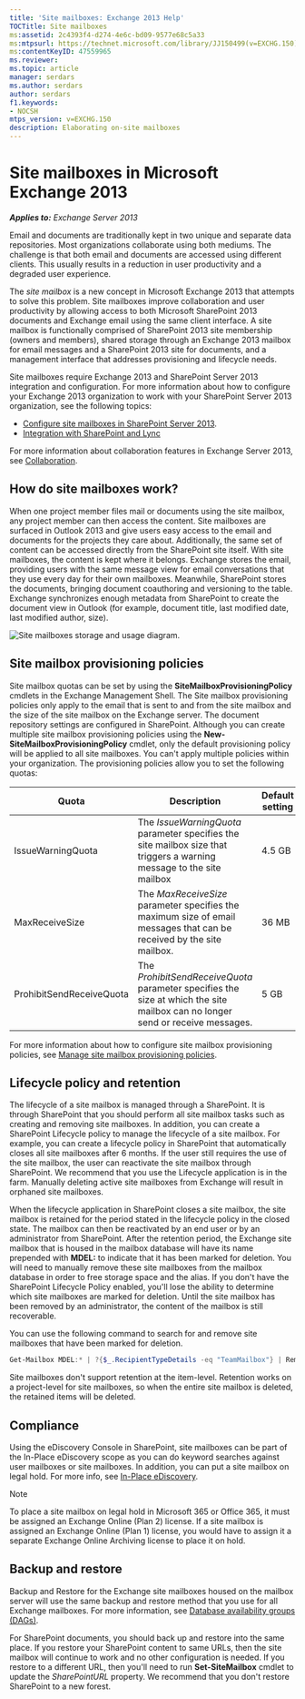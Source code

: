 ```yaml
---
title: 'Site mailboxes: Exchange 2013 Help'
TOCTitle: Site mailboxes
ms:assetid: 2c4393f4-d274-4e6c-bd09-9577e68c5a33
ms:mtpsurl: https://technet.microsoft.com/library/JJ150499(v=EXCHG.150)
ms:contentKeyID: 47559965
ms.reviewer: 
ms.topic: article
manager: serdars
ms.author: serdars
author: serdars
f1.keywords:
- NOCSH
mtps_version: v=EXCHG.150
description: Elaborating on-site mailboxes
---
```


# Site mailboxes in Microsoft Exchange 2013

_**Applies to:** Exchange Server 2013_

Email and documents are traditionally kept in two unique and separate data repositories. Most organizations collaborate using both mediums. The challenge is that both email and documents are accessed using different clients. This usually results in a reduction in user productivity and a degraded user experience.

The _site mailbox_ is a new concept in Microsoft Exchange 2013 that attempts to solve this problem. Site mailboxes improve collaboration and user productivity by allowing access to both Microsoft SharePoint 2013 documents and Exchange email using the same client interface. A site mailbox is functionally comprised of SharePoint 2013 site membership (owners and members), shared storage through an Exchange 2013 mailbox for email messages and a SharePoint 2013 site for documents, and a management interface that addresses provisioning and lifecycle needs.

Site mailboxes require Exchange 2013 and SharePoint Server 2013 integration and configuration. For more information about how to configure your Exchange 2013 organization to work with your SharePoint Server 2013 organization, see the following topics:

- [Configure site mailboxes in SharePoint Server 2013](/SharePoint/administration/configure-site-mailboxes-in-sharepoint).
- [Integration with SharePoint and Lync](integration-with-sharepoint-and-lync-exchange-2013-help.md)

For more information about collaboration features in Exchange Server 2013, see [Collaboration](collaboration-exchange-2013-help.md).

## How do site mailboxes work?

When one project member files mail or documents using the site mailbox, any project member can then access the content. Site mailboxes are surfaced in Outlook 2013 and give users easy access to the email and documents for the projects they care about. Additionally, the same set of content can be accessed directly from the SharePoint site itself. With site mailboxes, the content is kept where it belongs. Exchange stores the email, providing users with the same message view for email conversations that they use every day for their own mailboxes. Meanwhile, SharePoint stores the documents, bringing document coauthoring and versioning to the table. Exchange synchronizes enough metadata from SharePoint to create the document view in Outlook (for example, document title, last modified date, last modified author, size).

![Site mailboxes storage and usage diagram.](images/JJ150499.b98be571-d2e0-4ebd-9fe2-440a14e91e35(EXCHG.150).gif "Site mailboxes storage and usage diagram")

## Site mailbox provisioning policies

Site mailbox quotas can be set by using the **SiteMailboxProvisioningPolicy** cmdlets in the Exchange Management Shell. The Site mailbox provisioning policies only apply to the email that is sent to and from the site mailbox and the size of the site mailbox on the Exchange server. The document repository settings are configured in SharePoint. Although you can create multiple site mailbox provisioning policies using the **New-SiteMailboxProvisioningPolicy** cmdlet, only the default provisioning policy will be applied to all site mailboxes. You can't apply multiple policies within your organization. The provisioning policies allow you to set the following quotas:

|Quota|Description|Default setting|
|---|---|---|
|IssueWarningQuota|The _IssueWarningQuota_ parameter specifies the site mailbox size that triggers a warning message to the site mailbox|4.5 GB|
|MaxReceiveSize|The _MaxReceiveSize_ parameter specifies the maximum size of email messages that can be received by the site mailbox.|36 MB|
|ProhibitSendReceiveQuota|The _ProhibitSendReceiveQuota_ parameter specifies the size at which the site mailbox can no longer send or receive messages.|5 GB|

For more information about how to configure site mailbox provisioning policies, see [Manage site mailbox provisioning policies](manage-site-mailbox-provisioning-policies-exchange-2013-help.md).

## Lifecycle policy and retention

The lifecycle of a site mailbox is managed through a SharePoint. It is through SharePoint that you should perform all site mailbox tasks such as creating and removing site mailboxes. In addition, you can create a SharePoint Lifecycle policy to manage the lifecycle of a site mailbox. For example, you can create a lifecycle policy in SharePoint that automatically closes all site mailboxes after 6 months. If the user still requires the use of the site mailbox, the user can reactivate the site mailbox through SharePoint. We recommend that you use the Lifecycle application is in the farm. Manually deleting active site mailboxes from Exchange will result in orphaned site mailboxes.

When the lifecycle application in SharePoint closes a site mailbox, the site mailbox is retained for the period stated in the lifecycle policy in the closed state. The mailbox can then be reactivated by an end user or by an administrator from SharePoint. After the retention period, the Exchange site mailbox that is housed in the mailbox database will have its name prepended with **MDEL:** to indicate that it has been marked for deletion. You will need to manually remove these site mailboxes from the mailbox database in order to free storage space and the alias. If you don't have the SharePoint Lifecycle Policy enabled, you'll lose the ability to determine which site mailboxes are marked for deletion. Until the site mailbox has been removed by an administrator, the content of the mailbox is still recoverable.

You can use the following command to search for and remove site mailboxes that have been marked for deletion.

```powershell
Get-Mailbox MDEL:* | ?{$_.RecipientTypeDetails -eq "TeamMailbox"} | Remove-Mailbox -Confirm:$false
```

Site mailboxes don't support retention at the item-level. Retention works on a project-level for site mailboxes, so when the entire site mailbox is deleted, the retained items will be deleted.

## Compliance

Using the eDiscovery Console in SharePoint, site mailboxes can be part of the In-Place eDiscovery scope as you can do keyword searches against user mailboxes or site mailboxes. In addition, you can put a site mailbox on legal hold. For more info, see [In-Place eDiscovery](../ExchangeOnline/security-and-compliance/in-place-ediscovery/in-place-ediscovery.md).

> [!NOTE]
> To place a site mailbox on legal hold in Microsoft 365 or Office 365, it must be assigned an Exchange Online (Plan 2) license. If a site mailbox is assigned an Exchange Online (Plan 1) license, you would have to assign it a separate Exchange Online Archiving license to place it on hold.

## Backup and restore

Backup and Restore for the Exchange site mailboxes housed on the mailbox server will use the same backup and restore method that you use for all Exchange mailboxes. For more information, see [Database availability groups (DAGs)](database-availability-groups-dags-exchange-2013-help.md).

For SharePoint documents, you should back up and restore into the same place. If you restore your SharePoint content to same URLs, then the site mailbox will continue to work and no other configuration is needed. If you restore to a different URL, then you'll need to run **Set-SiteMailbox** cmdlet to update the _SharePointURL_ property. We recommend that you don't restore SharePoint to a new forest.
